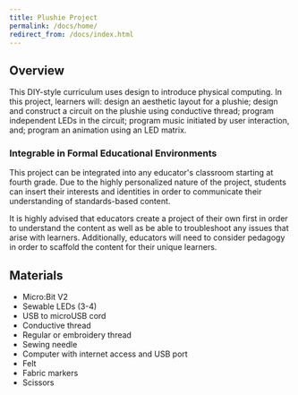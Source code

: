 ```yaml
---
title: Plushie Project
permalink: /docs/home/
redirect_from: /docs/index.html
---
```


## Overview
This DIY-style curriculum uses design to introduce physical computing. In this project, learners will: design an aesthetic layout for a plushie; design and construct a circuit on the plushie using conductive thread; program independent LEDs in the circuit; program music initiated by user interaction, and; program an animation using an LED matrix.

### Integrable in Formal Educational Environments
This project can be integrated into any educator's classroom starting at fourth grade. Due to the highly personalized nature of the project, students can insert their interests and identities in order to communicate their understanding of standards-based content.

It is highly advised that educators create a project of their own first in order to understand the content as well as be able to troubleshoot any issues that arise with learners. Additionally, educators will need to consider pedagogy in order to scaffold the content for their unique learners.

## Materials
- Micro:Bit V2
- Sewable LEDs (3-4)
- USB to microUSB cord
- Conductive thread
- Regular or embroidery thread
- Sewing needle
- Computer with internet access and USB port
- Felt
- Fabric markers
- Scissors
